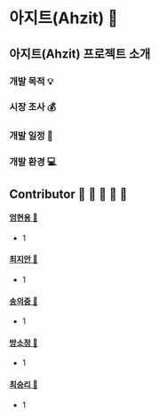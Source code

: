 아지트(Ahzit) :city_sunset:
===========================

아지트(Ahzit) 프로젝트 소개
------------------------------
### 개발 목적 :bulb:

### 시장 조사 :moneybag:

### 개발 일정 :calendar:

### 개발 환경 :computer:

Contributor :boy: :woman: :man: :woman: :girl:
---------------
#### [엄현용 :clap:](https://github.com/Luverduck)
* 1

#### [최지안 :clap:](https://github.com/public1992)
* 1

#### [송의중 :clap:](https://github.com/sjtees)
* 1

#### [방소정 :clap:](https://github.com/soo231)
* 1

#### [최승리 :clap:](https://github.com/seungrii)
* 1
